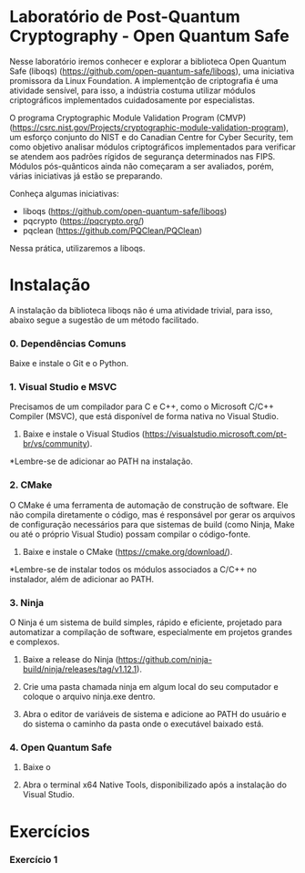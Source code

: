 # Laboratório de Post-Quantum Cryptography - Open Quantum Safe

Nesse laboratório iremos conhecer e explorar a biblioteca Open Quantum Safe (liboqs) (https://github.com/open-quantum-safe/liboqs), uma iniciativa promissora da Linux Foundation. A implementção de criptografia é uma atividade sensível, para isso, a indústria costuma utilizar módulos criptográficos implementados cuidadosamente por especialistas. 

O programa Cryptographic Module Validation Program (CMVP) (https://csrc.nist.gov/Projects/cryptographic-module-validation-program), um esforço conjunto do NIST e do Canadian Centre for Cyber Security, tem como objetivo analisar módulos criptográficos implementados para verificar se atendem aos padrões rígidos de segurança determinados nas FIPS. Módulos pós-quânticos ainda não começaram a ser avaliados, porém, várias iniciativas já estão se preparando. 

Conheça algumas iniciativas: 

- liboqs (https://github.com/open-quantum-safe/liboqs)
- pqcrypto (https://pqcrypto.org/)
- pqclean (https://github.com/PQClean/PQClean)

Nessa prática, utilizaremos a liboqs.

# Instalação

A instalação da biblioteca liboqs não é uma atividade trivial, para isso, abaixo segue a sugestão de um método facilitado. 

### 0. Dependências Comuns

Baixe e instale o Git e o Python.

### 1. Visual Studio e MSVC

Precisamos de um compilador para C e C++, como o Microsoft C/C++ Compiler (MSVC), que está disponível de forma nativa no Visual Studio.

1. Baixe e instale o Visual Studios (https://visualstudio.microsoft.com/pt-br/vs/community).

*Lembre-se de adicionar ao PATH na instalação. 

### 2. CMake

O CMake é uma ferramenta de automação de construção de software. Ele não compila diretamente o código, mas é responsável por gerar os arquivos de configuração necessários para que sistemas de build (como Ninja, Make ou até o próprio Visual Studio) possam compilar o código-fonte.

1. Baixe e instale o CMake (https://cmake.org/download/).

*Lembre-se de instalar todos os módulos associados a C/C++ no instalador, além de adicionar ao PATH. 

### 3. Ninja

O Ninja é um sistema de build simples, rápido e eficiente, projetado para automatizar a compilação de software, especialmente em projetos grandes e complexos.

1. Baixe a release do Ninja (https://github.com/ninja-build/ninja/releases/tag/v1.12.1).

2. Crie uma pasta chamada ninja em algum local do seu computador e coloque o arquivo ninja.exe dentro. 

3. Abra o editor de variáveis de sistema e adicione ao PATH do usuário e do sistema o caminho da pasta onde o executável baixado está. 

### 4. Open Quantum Safe

1. Baixe o 

2. Abra o terminal x64 Native Tools, disponibilizado após a instalação do Visual Studio. 

# Exercícios

### Exercício 1 














